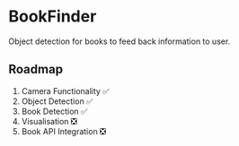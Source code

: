 # BookFinder
Object detection for books to feed back information to user.

## Roadmap
1. Camera Functionality ✅
2. Object Detection ✅
3. Book Detection ✅
4. Visualisation ❎
5. Book API Integration ❎
